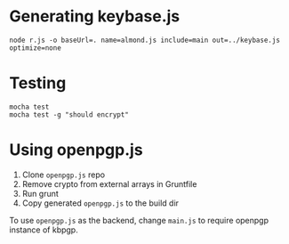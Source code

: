 # Generating keybase.js

    node r.js -o baseUrl=. name=almond.js include=main out=../keybase.js optimize=none


# Testing

    mocha test
    mocha test -g "should encrypt"


# Using openpgp.js

1. Clone `openpgp.js` repo
1. Remove crypto from external arrays in Gruntfile
1. Run grunt
1. Copy generated `openpgp.js` to the build dir


To use `openpgp.js` as the backend, change `main.js` to require openpgp instance of kbpgp.
